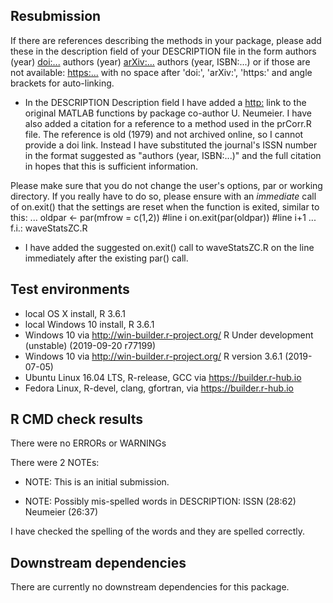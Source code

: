 ## Resubmission

If there are references describing the methods in your package, please 
add these in the description field of your DESCRIPTION file in the form
authors (year) <doi:...>
authors (year) <arXiv:...>
authors (year, ISBN:...)
or if those are not available: <https:...>
with no space after 'doi:', 'arXiv:', 'https:' and angle brackets for 
auto-linking.

* In the DESCRIPTION Description field I have added a <http:> link to the 
original MATLAB functions by package co-author U. Neumeier. I have also added a 
citation for a reference to a method used in the prCorr.R file. 
The reference is old (1979) and not archived online, so I cannot provide a doi 
link. Instead I have substituted the journal's ISSN number in the format 
suggested as "authors (year, ISBN:...)" and the full citation in hopes that this
is sufficient information.


Please make sure that you do not change the user's options, par or 
working directory. If you really have to do so, please ensure with an 
*immediate* call of on.exit() that the settings are reset when the 
function is exited, similar to this:
...
oldpar <- par(mfrow = c(1,2)) #line i
on.exit(par(oldpar)) #line i+1
...
f.i.: waveStatsZC.R

* I have added the suggested on.exit() call to waveStatsZC.R on the line immediately after the existing par() call. 



## Test environments
* local OS X install, R 3.6.1
* local Windows 10 install, R 3.6.1 
* Windows 10 via http://win-builder.r-project.org/ R Under development (unstable) (2019-09-20 r77199)
* Windows 10 via http://win-builder.r-project.org/ R version 3.6.1 (2019-07-05)
* Ubuntu Linux 16.04 LTS, R-release, GCC via https://builder.r-hub.io
* Fedora Linux, R-devel, clang, gfortran, via https://builder.r-hub.io



## R CMD check results
There were no ERRORs or WARNINGs

There were 2 NOTEs:

* NOTE: This is an initial submission. 

* NOTE: Possibly mis-spelled words in DESCRIPTION:
  ISSN (28:62)
  Neumeier (26:37)

I have checked the spelling of the words and they are spelled correctly.


## Downstream dependencies
There are currently no downstream dependencies for this package.
